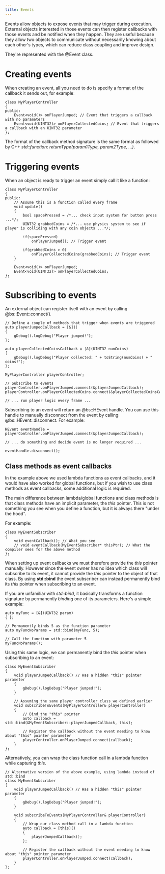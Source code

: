 ```yaml
---
title: Events
---
```


Events allow objects to expose events that may trigger during execution. External objects interested in those events can then register callbacks with those events and be notified when they happen. They are useful because they allow two objects to communicate without necessarily knowing about each other's types, which can reduce class coupling and improve design.

They're represented with the @Event class.

# Creating events
When creating an event, all you need to do is specify a format of the callback it sends out, for example:
~~~~~~~~~~~~~{.cpp}
class MyPlayerController
{
public:
	Event<void()> onPlayerJumped; // Event that triggers a callback with no parameters
	Event<void(UINT32)> onPlayerCollectedCoins; // Event that triggers a callback with an UINT32 parameter
};
~~~~~~~~~~~~~

The format of the callback method signature is the same format as followed by C++ *std::function*: *returnType(param1Type, param2Type, ...)*. 

# Triggering events

When an object is ready to trigger an event simply call it like a function:
~~~~~~~~~~~~~{.cpp}
class MyPlayerController
{
public:
	// Assume this is a function called every frame
	void update()
	{
		bool spacePressed = /*... check input system for button press ...*/;
		UINT32 grabbedCoins = /*... use physics system to see if player is colliding with any coin objects ...*/;
		
		if(spacePressed)
			onPlayerJumped(); // Trigger event
			
		if(grabbedCoins > 0)
			onPlayerCollectedCoins(grabbedCoins); // Trigger event
	}

	Event<void()> onPlayerJumped;
	Event<void(UINT32)> onPlayerCollectedCoins;
};
~~~~~~~~~~~~~

# Subscribing to events

An external object can register itself with an event by calling @bs::Event::connect(). 
~~~~~~~~~~~~~{.cpp}
// Define a couple of methods that trigger when events are triggered
auto playerJumpedCallback = [&]()
{
	gDebug().logDebug("Player jumped!");
};

auto playerCollectedCoinsCallback = [&](UINT32 numCoins)
{
	gDebug().logDebug("Player collected: " + toString(numCoins) + " coins!");
};

MyPlayerController playerController;

// Subscribe to events
playerController.onPlayerJumped.connect(&playerJumpedCallback);
playerController.onPlayerCollectedCoins.connect(&playerCollectedCoinsCallback);

// ... run player logic every frame ...
~~~~~~~~~~~~~

Subscribing to an event will return an @bs::HEvent handle. You can use this handle to manually disconnect from the event by calling @bs::HEvent::disconnect. For example:

~~~~~~~~~~~~~{.cpp}
HEvent eventHandle = playerController.onPlayerJumped.connect(&playerJumpedCallback);

// ... do something and decide event is no longer required ...

eventHandle.disconnect();
~~~~~~~~~~~~~

## Class methods as event callbacks
In the example above we used lambda functions as event callbacks, and it would have also worked for global functions, but if you wish to use class methods as event callbacks, some additional logic is required. 

The main difference between lambda/global functions and class methods is that class methods have an implicit parameter, the *this* pointer. This is not something you see when you define a function, but it is always there "under the hood".

For example:
~~~~~~~~~~~~~{.cpp}
class MyEventSubscriber
{
	void eventCallback(); // What you see
	// void eventCallback(MyEventSubscriber* thisPtr); // What the compiler sees for the above method
};
~~~~~~~~~~~~~

When setting up event callbacks we must therefore provide the *this* pointer manually. However since the event owner has no idea which class will subscribe to its event, it cannot provide the *this* pointer to the object of that class. By using **std::bind** the event subscriber can instead permanently bind its *this* pointer when subscribing to an event.

If you are unfamiliar with *std::bind*, it basically transforms a function signature by permanently *binding* one of its parameters. Here's a simple example:
~~~~~~~~~~~~~{.cpp}
auto myFunc = [&](UINT32 param)
{ };

// Permanently binds 5 as the function parameter
auto myFuncNoParams = std::bind(myFunc, 5);

// Call the function with parameter 5
myFuncNoParams();
~~~~~~~~~~~~~

Using this same logic, we can permanently bind the *this* pointer when subscribing to an event:
~~~~~~~~~~~~~{.cpp}
class MyEventSubscriber
{
	void playerJumpedCallback() // Has a hidden "this" pointer parameter
	{
		gDebug().logDebug("Player jumped!");
	}
	
	// Assuming the same player controller class we defined earlier
	void subscribeToEvents(MyPlayerController& playerController)
	{
		// Bind the "this" pointer
		auto callback = std::bind(&MyEventSubscriber::playerJumpedCallback, this);
	
		// Register the callback without the event needing to know about "this" pointer parameter
		playerController.onPlayerJumped.connect(callback);
	}
};
~~~~~~~~~~~~~

Alternatively, you can wrap the class function call in a lambda function while capturing *this*.
~~~~~~~~~~~~~{.cpp}
// Alternative version of the above example, using lambda instead of std::bind
class MyEventSubscriber
{
	void playerJumpedCallback() // Has a hidden "this" pointer parameter
	{
		gDebug().logDebug("Player jumped!");
	}
	
	void subscribeToEvents(MyPlayerController& playerController)
	{
		// Wrap our class method call in a lambda function
		auto callback = [this]()
		{
			playerJumpedCallback();
		};
		
		// Register the callback without the event needing to know about "this" pointer parameter
		playerController.onPlayerJumped.connect(callback);
	}
};
~~~~~~~~~~~~~
